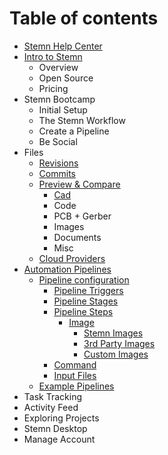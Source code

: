 # Table of contents

* [Stemn Help Center](README.md)
* [Intro to Stemn](intro-to-stemn/README.md)
  * Overview
  * Open Source
  * Pricing
* Stemn Bootcamp
  * Initial Setup
  * The Stemn Workflow
  * Create a Pipeline
  * Be Social
* Files
  * [Revisions](untitled/file-revisions-and-commits.md)
  * [Commits](untitled/commits.md)
  * [Preview & Compare](untitled/file-previews/README.md)
    * [Cad](untitled/file-previews/cad.md)
    * Code
    * PCB + Gerber
    * Images
    * Documents
    * Misc
  * [Cloud Providers](untitled/cloud-providers.md)
* [Automation Pipelines](automation-pipelines/README.md)
  * [Pipeline configuration](automation-pipelines/configuration/README.md)
    * [Pipeline Triggers](automation-pipelines/configuration/triggers.md)
    * [Pipeline Stages](automation-pipelines/configuration/stages.md)
    * [Pipeline Steps](automation-pipelines/configuration/steps/README.md)
      * [Image](automation-pipelines/configuration/steps/images/README.md)
        * [Stemn Images](automation-pipelines/configuration/steps/images/stemn.md)
        * [3rd Party Images](automation-pipelines/configuration/steps/images/3rd-party.md)
        * [Custom Images](automation-pipelines/configuration/steps/images/custom.md)
    * [Command](automation-pipelines/configuration/commands.md)
    * [Input Files](automation-pipelines/configuration/input-files.md)
  * [Example Pipelines](automation-pipelines/advanced-examples.md)
* Task Tracking
* Activity Feed
* Exploring Projects
* Stemn Desktop
* Manage Account

